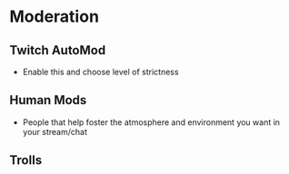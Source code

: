# Moderation

## Twitch AutoMod
- Enable this and choose level of strictness

## Human Mods
- People that help foster the atmosphere and environment you want in your stream/chat

## Trolls
